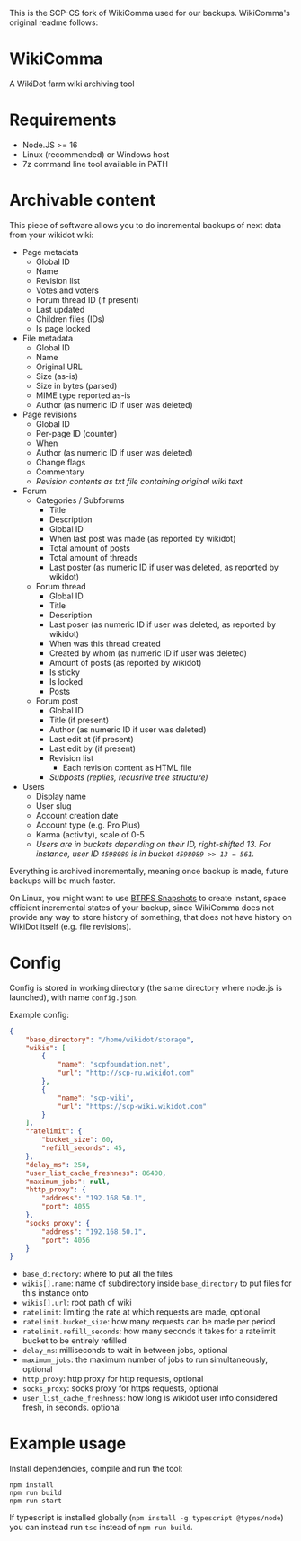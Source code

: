 This is the SCP-CS fork of WikiComma used for our backups. WikiComma's original readme follows:

# WikiComma

A WikiDot farm wiki archiving tool

# Requirements

- Node.JS >= 16
- Linux (recommended) or Windows host
- 7z command line tool available in PATH

# Archivable content

This piece of software allows you to do incremental backups of next data from your wikidot wiki:

- Page metadata
	- Global ID
	- Name
	- Revision list
	- Votes and voters
	- Forum thread ID (if present)
	- Last updated
	- Children files (IDs)
	- Is page locked
- File metadata
	- Global ID
	- Name
	- Original URL
	- Size (as-is)
	- Size in bytes (parsed)
	- MIME type reported as-is
	- Author (as numeric ID if user was deleted)
- Page revisions
	- Global ID
	- Per-page ID (counter)
	- When
	- Author (as numeric ID if user was deleted)
	- Change flags
	- Commentary
	- *Revision contents as txt file containing original wiki text*
- Forum
	- Categories / Subforums
		- Title
		- Description
		- Global ID
		- When last post was made (as reported by wikidot)
		- Total amount of posts
		- Total amount of threads
		- Last poster (as numeric ID if user was deleted, as reported by wikidot)
	- Forum thread
		- Global ID
		- Title
		- Description
		- Last poser (as numeric ID if user was deleted, as reported by wikidot)
		- When was this thread created
		- Created by whom (as numeric ID if user was deleted)
		- Amount of posts (as reported by wikidot)
		- Is sticky
		- Is locked
		- Posts
	- Forum post
		- Global ID
		- Title (if present)
		- Author (as numeric ID if user was deleted)
		- Last edit at (if present)
		- Last edit by (if present)
		- Revision list
			- Each revision content as HTML file
		- *Subposts (replies, recusrive tree structure)*
- Users
	- Display name
	- User slug
	- Account creation date
	- Account type (e.g. Pro Plus)
	- Karma (activity), scale of 0-5
	- *Users are in buckets depending on their ID, right-shifted 13. For instance, user ID `4598089` is in bucket `4598089 >> 13 = 561`.*

Everything is archived incrementally, meaning once backup is made, future backups will be much faster.

On Linux, you might want to use [BTRFS Snapshots](https://btrfs.wiki.kernel.org/index.php/SysadminGuide#Snapshots) to create instant, space efficient incremental states of your backup, since WikiComma does not provide any way to store history of something, that does not have history on WikiDot itself (e.g. file revisions).

# Config

Config is stored in working directory (the same directory where node.js is launched), with name `config.json`.

Example config:

```json
{
	"base_directory": "/home/wikidot/storage",
	"wikis": [
		{
			"name": "scpfoundation.net",
			"url": "http://scp-ru.wikidot.com"
		},
		{
			"name": "scp-wiki",
			"url": "https://scp-wiki.wikidot.com"
		}
	],
	"ratelimit": {
		"bucket_size": 60,
		"refill_seconds": 45,
	},
	"delay_ms": 250,
	"user_list_cache_freshness": 86400,
	"maximum_jobs": null,
	"http_proxy": {
		"address": "192.168.50.1",
		"port": 4055
	},
	"socks_proxy": {
		"address": "192.168.50.1",
		"port": 4056
	}
}
```

- `base_directory`: where to put all the files
- `wikis[].name`: name of subdirectory inside `base_directory` to put files for this instance onto
- `wikis[].url`: root path of wiki
- `ratelimit`: limiting the rate at which requests are made, optional
- `ratelimit.bucket_size`: how many requests can be made per period
- `ratelimit.refill_seconds`: how many seconds it takes for a ratelimit bucket to be entirely refilled
- `delay_ms`: milliseconds to wait in between jobs, optional
- `maximum_jobs`: the maximum number of jobs to run simultaneously, optional
- `http_proxy`: http proxy for http requests, optional
- `socks_proxy`: socks proxy for https requests, optional
- `user_list_cache_freshness`: how long is wikidot user info considered fresh, in seconds. optional

# Example usage

Install dependencies, compile and run the tool:

```
npm install
npm run build
npm run start
```

If typescript is installed globally (`npm install -g typescript @types/node`) you can instead run `tsc` instead of `npm run build`.
